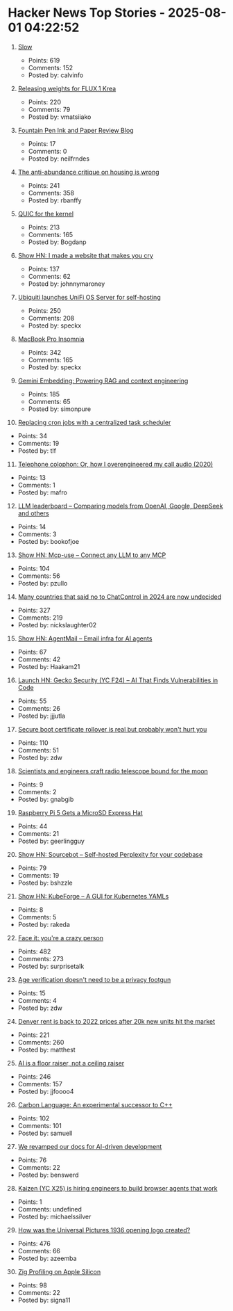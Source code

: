 # Hacker News Top Stories - 2025-08-01 04:22:52

1. [Slow](https://michaelnotebook.com/slow/index.html)
   - Points: 619
   - Comments: 152
   - Posted by: calvinfo

2. [Releasing weights for FLUX.1 Krea](https://www.krea.ai/blog/flux-krea-open-source-release)
   - Points: 220
   - Comments: 79
   - Posted by: vmatsiiako

3. [Fountain Pen Ink and Paper Review Blog](https://mountainofink.com)
   - Points: 17
   - Comments: 0
   - Posted by: neilfrndes

4. [The anti-abundance critique on housing is wrong](https://www.derekthompson.org/p/the-anti-abundance-critique-on-housing)
   - Points: 241
   - Comments: 358
   - Posted by: rbanffy

5. [QUIC for the kernel](https://lwn.net/Articles/1029851/)
   - Points: 213
   - Comments: 165
   - Posted by: Bogdanp

6. [Show HN: I made a website that makes you cry](https://www.cryonceaweek.com)
   - Points: 137
   - Comments: 62
   - Posted by: johnnymaroney

7. [Ubiquiti launches UniFi OS Server for self-hosting](https://lazyadmin.nl/home-network/unifi-os-server/)
   - Points: 250
   - Comments: 208
   - Posted by: speckx

8. [MacBook Pro Insomnia](https://manuel.bernhardt.io/posts/2025-07-24-macbook-pro-insomnia)
   - Points: 342
   - Comments: 165
   - Posted by: speckx

9. [Gemini Embedding: Powering RAG and context engineering](https://developers.googleblog.com/en/gemini-embedding-powering-rag-context-engineering/)
   - Points: 185
   - Comments: 65
   - Posted by: simonpure

10. [Replacing cron jobs with a centralized task scheduler](https://mayhul.com/posts/scheduled-tasks/)
   - Points: 34
   - Comments: 19
   - Posted by: tlf

11. [Telephone colophon: Or, how I overengineered my call audio (2020)](https://noahliebman.net/2020/12/telephone-colophon-or-how-i-overengineered-my-call-audio/)
   - Points: 13
   - Comments: 1
   - Posted by: mafro

12. [LLM leaderboard – Comparing models from OpenAI, Google, DeepSeek and others](https://artificialanalysis.ai/leaderboards/models)
   - Points: 14
   - Comments: 3
   - Posted by: bookofjoe

13. [Show HN: Mcp-use – Connect any LLM to any MCP](https://github.com/mcp-use/mcp-use)
   - Points: 104
   - Comments: 56
   - Posted by: pzullo

14. [Many countries that said no to ChatControl in 2024 are now undecided](https://digitalcourage.social/@echo_pbreyer/114946559233051667)
   - Points: 327
   - Comments: 219
   - Posted by: nickslaughter02

15. [Show HN: AgentMail – Email infra for AI agents](https://chat.agentmail.to/)
   - Points: 67
   - Comments: 42
   - Posted by: Haakam21

16. [Launch HN: Gecko Security (YC F24) – AI That Finds Vulnerabilities in Code](undefined)
   - Points: 55
   - Comments: 26
   - Posted by: jjjutla

17. [Secure boot certificate rollover is real but probably won't hurt you](https://mjg59.dreamwidth.org/72892.html)
   - Points: 110
   - Comments: 51
   - Posted by: zdw

18. [Scientists and engineers craft radio telescope bound for the moon](https://www.bnl.gov/newsroom/news.php?a=122408)
   - Points: 9
   - Comments: 2
   - Posted by: gnabgib

19. [Raspberry Pi 5 Gets a MicroSD Express Hat](https://www.cnx-software.com/2025/07/28/raspberry-pi-5-gets-a-microsd-express-hat/)
   - Points: 44
   - Comments: 21
   - Posted by: geerlingguy

20. [Show HN: Sourcebot – Self-hosted Perplexity for your codebase](https://github.com/sourcebot-dev/sourcebot/releases/tag/v4.6.0)
   - Points: 79
   - Comments: 19
   - Posted by: bshzzle

21. [Show HN: KubeForge – A GUI for Kubernetes YAMLs](https://github.com/kubenote/KubeForge)
   - Points: 8
   - Comments: 5
   - Posted by: rakeda

22. [Face it: you're a crazy person](https://www.experimental-history.com/p/face-it-youre-a-crazy-person)
   - Points: 482
   - Comments: 273
   - Posted by: surprisetalk

23. [Age verification doesn't need to be a privacy footgun](https://soatok.blog/2025/07/31/age-verification-doesnt-need-to-be-a-privacy-footgun/)
   - Points: 15
   - Comments: 4
   - Posted by: zdw

24. [Denver rent is back to 2022 prices after 20k new units hit the market](https://denverite.com/2025/07/25/denver-rent-prices-drop-q2/)
   - Points: 221
   - Comments: 260
   - Posted by: matthest

25. [AI is a floor raiser, not a ceiling raiser](https://elroy.bot/blog/2025/07/29/ai-is-a-floor-raiser-not-a-ceiling-raiser.html)
   - Points: 246
   - Comments: 157
   - Posted by: jjfoooo4

26. [Carbon Language: An experimental successor to C++](https://docs.carbon-lang.dev/)
   - Points: 102
   - Comments: 101
   - Posted by: samuell

27. [We revamped our docs for AI-driven development](https://docs.freestyle.sh/blog/docs-revamp)
   - Points: 76
   - Comments: 22
   - Posted by: benswerd

28. [Kaizen (YC X25) is hiring engineers to build browser agents that work](https://www.kaizenautomation.com/jobs)
   - Points: 1
   - Comments: undefined
   - Posted by: michaelssilver

29. [How was the Universal Pictures 1936 opening logo created?](https://movies.stackexchange.com/questions/128020/how-was-the-universal-pictures-1936-opening-logo-created)
   - Points: 476
   - Comments: 66
   - Posted by: azeemba

30. [Zig Profiling on Apple Silicon](https://blog.bugsiki.dev/posts/zig-profilers/)
   - Points: 98
   - Comments: 22
   - Posted by: signa11

